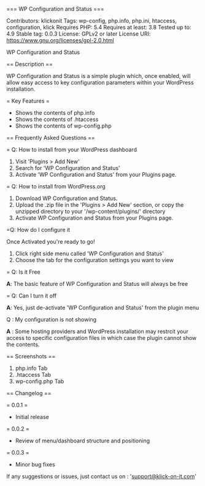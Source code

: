 === WP Configuration and Status  ===

Contributors: klickonit
Tags: wp-config, php.info, php.ini, htaccess, configuration, klick
Requires PHP: 5.4
Requires at least: 3.8
Tested up to: 4.9
Stable tag: 0.0.3
License: GPLv2 or later
License URI: https://www.gnu.org/licenses/gpl-2.0.html

WP Configuration and Status

== Description ==

WP Configuration and Status is a simple plugin which, once enabled, will allow easy access to key configuration parameters within your WordPress installation.

= Key Features =

* Shows the contents of php.info
* Shows the contents of .htaccess
* Shows the contents of wp-config.php

== Frequently Asked Questions ==

= Q: How to install from your WordPress dashboard

1. Visit 'Plugins > Add New'
2. Search for 'WP Configuration and Status'
3. Activate 'WP Configuration and Status' from your Plugins page.

= Q: How to install from WordPress.org

1. Download WP Configuration and Status.
2. Upload the .zip file in the 'Plugins > Add New' section, or copy the unzipped directory to your '/wp-content/plugins/' directory
3. Activate WP Configuration and Status from your Plugins page.

=Q: How do I configure it 

Once Activated you're ready to go!  

1. Click right side menu called 'WP Configuration and Status'
2. Choose the tab for the configuration settings you want to view

= Q: Is it Free

**A**: The basic feature of WP Configuration and Status will always be free

= Q:  Can I turn it off

**A**: Yes, just de-activate 'WP Configuration and Status' from the plugin menu

Q : My configuration is not showing

**A** : Some hosting providers and WordPress installation may restrcit your access to specific configuration files in which case the plugin cannot show the contents.

== Screenshots ==

1. php.info Tab
2. .htaccess Tab
3. wp-config.php Tab

== Changelog ==

= 0.0.1 =
 * Initial release

= 0.0.2 =
 * Review of menu/dashboard structure and positioning

= 0.0.3 =
  * Minor bug fixes

 If any suggestions or issues, just contact us on : 'support@klick-on-it.com'
